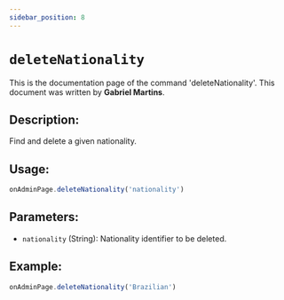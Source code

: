 ```yaml
---
sidebar_position: 8
---
```


# `deleteNationality`

This is the documentation page of the command 'deleteNationality'. This document was written by **Gabriel Martins**.

## Description:

Find and delete a given nationality.

## Usage:

```js
onAdminPage.deleteNationality('nationality')
```

## Parameters:

- `nationality` (String): Nationality identifier to be deleted.

## Example:

```js
onAdminPage.deleteNationality('Brazilian')
```